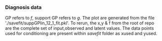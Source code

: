 ### Diagnosis data
GP refers to $f$, support GP refers to $g$.
The plot are generated from the file './savefit/suppGPlin_12_1_fit.pkl'.
To rerun, the x,y & f from the root of repo are the complete set of input,observed and latent values.
The data points used for conditioning are present within $savefit$ folder as xused and yused.
